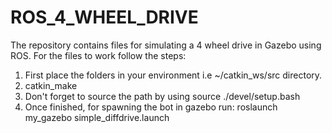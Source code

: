 # ROS_4_WHEEL_DRIVE
The repository contains files for simulating a 4 wheel drive in Gazebo using ROS.
For the files to work follow the steps:
1. First place the folders in your environment i.e ~/catkin_ws/src directory.
2. catkin_make
3. Don't forget to source the path by using source ./devel/setup.bash
4. Once finished, for spawning the bot in gazebo run: roslaunch my_gazebo simple_diffdrive.launch


